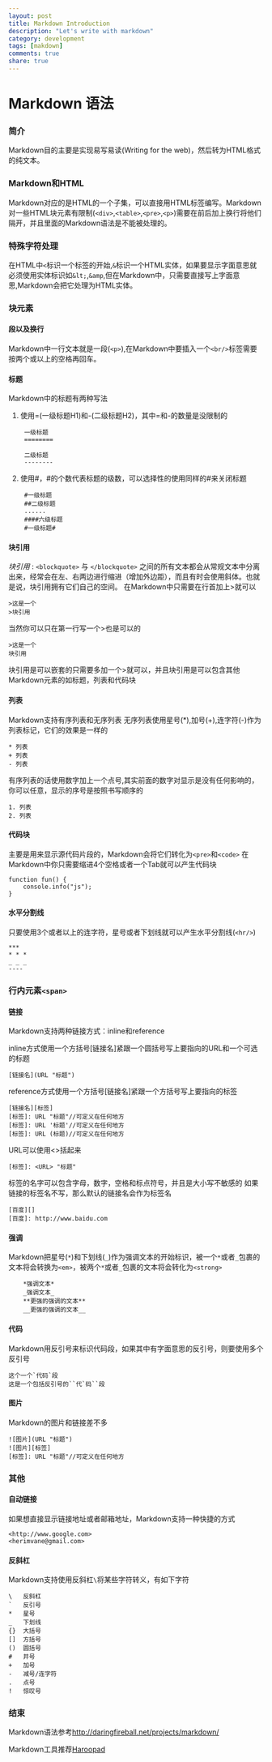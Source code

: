 ```yaml
---
layout: post
title: Markdown Introduction
description: "Let's write with markdown"
category: development
tags: [makdown]
comments: true
share: true
---
```


# Markdown 语法

### 简介

Markdown目的主要是实现易写易读(Writing for the web)，然后转为HTML格式的纯文本。

### Markdown和HTML

Markdown对应的是HTML的一个子集，可以直接用HTML标签编写。Markdown对一些HTML块元素有限制(`<div>`,`<table>`,`<pre>`,`<p>`)需要在前后加上换行将他们隔开，并且里面的Markdown语法是不能被处理的。

### 特殊字符处理

在HTML中`<`标识一个标签的开始,`&`标识一个HTML实体，如果要显示字面意思就必须使用实体标识如`&lt;`,`&amp`,但在Markdown中，只需要直接写上字面意思,Markdown会把它处理为HTML实体。

### 块元素


#### 段以及换行

Markdown中一行文本就是一段(`<p>`),在Markdown中要插入一个`<br/>`标签需要按两个或以上的空格再回车。

#### 标题

Markdown中的标题有两种写法

1. 使用=(一级标题H1)和-(二级标题H2)，其中=和-的数量是没限制的

		一级标题
        ========
        
        二级标题
        --------


2. 使用#，#的个数代表标题的级数，可以选择性的使用同样的#来关闭标题

		#一级标题
        ##二级标题
        ......
        ####六级标题
        #一级标题#

#### 块引用

*块引用* : `<blockquote>` 与 `</blockquote>` 之间的所有文本都会从常规文本中分离出来，经常会在左、右两边进行缩进（增加外边距），而且有时会使用斜体。也就是说，块引用拥有它们自己的空间。
在Markdown中只需要在行首加上>就可以

	>这是一个
	>块引用

当然你可以只在第一行写一个>也是可以的

	>这是一个
	块引用

块引用是可以嵌套的只需要多加一个>就可以，并且块引用是可以包含其他Markdown元素的如标题，列表和代码块

#### 列表

Markdown支持有序列表和无序列表
无序列表使用星号(*),加号(+),连字符(-)作为列表标记，它们的效果是一样的

	* 列表
	+ 列表
	- 列表

有序列表的话使用数字加上一个点号,其实前面的数字对显示是没有任何影响的，你可以任意，显示的序号是按照书写顺序的

	1. 列表
	2. 列表

#### 代码块

主要是用来显示源代码片段的，Markdown会将它们转化为`<pre>`和`<code>`
在Markdown中你只需要缩进4个空格或者一个Tab就可以产生代码块

	function fun() {
    	console.info("js");
    }
    
#### 水平分割线

只要使用3个或者以上的连字符，星号或者下划线就可以产生水平分割线(`<hr/>`)

	***
    * * *
	_ _ _
	----

### 行内元素`<span>`

#### 链接

Markdown支持两种链接方式：inline和reference

inline方式使用一个方括号[链接名]紧跟一个圆括号写上要指向的URL和一个可选的标题

	[链接名](URL "标题")
    
reference方式使用一个方括号[链接名]紧跟一个方括号写上要指向的标签

	[链接名][标签]
    [标签]: URL "标题"//可定义在任何地方
    [标签]: URL '标题'//可定义在任何地方
    [标签]: URL (标题)//可定义在任何地方

URL可以使用<>括起来

	[标签]: <URL> "标题"

标签的名字可以包含字母，数字，空格和标点符号，并且是大小写不敏感的
如果链接的标签名不写，那么默认的链接名会作为标签名
	
    [百度][]
    [百度]: http://www.baidu.com

#### 强调

Markdown把星号(`*`)和下划线(`_`)作为强调文本的开始标识，被一个`*`或者`_`包裹的文本将会转换为`<em>`，被两个`*`或者`_`包裹的文本将会转化为`<strong>`
		
        *强调文本*
        _强调文本_
        **更强的强调的文本**
        __更强的强调的文本__

#### 代码

Markdown用反引号来标识代码段，如果其中有字面意思的反引号，则要使用多个反引号

	这个一个`代码`段
    这是一个包括反引号的``代`码``段

#### 图片

Markdown的图片和链接差不多

	
    ![图片](URL "标题")
	![图片][标签]
    [标签]: URL "标题"//可定义在任何地方
    
### 其他

#### 自动链接

如果想直接显示链接地址或者邮箱地址，Markdown支持一种快捷的方式
	
    <http://www.google.com>
	<herimvane@gmail.com>

#### 反斜杠

Markdown支持使用反斜杠`\`将某些字符转义，有如下字符
	
    \   反斜杠
    `   反引号
    *   星号
    _   下划线
    {}  大括号
    []  方括号
    ()  圆括号
    #   井号
    +   加号
    -   减号/连字符
    .   点号
    !   惊叹号

### 结束

Markdown语法参考<http://daringfireball.net/projects/markdown/>

Markdown工具推荐[Haroopad](http://pad.haroopress.com)